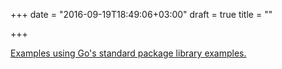 +++
date = "2016-09-19T18:49:06+03:00"
draft = true
title = ""

+++

<p><a href="https://github.com/radovskyb/go-packages">Examples using Go's standard package library examples.</a></p>
